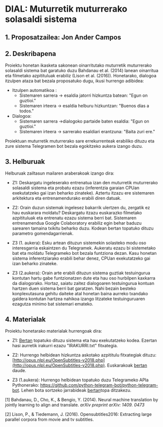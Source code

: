 # DIAL: Muturretik muturrerako solasaldi sistema

## 1. Proposatzailea: Jon Ander Campos

## 2. Deskribapena

Proiektu honetan ikasketa sakonean oinarritutako muturretik muturrerako solasaldi sistema bat garatuko duzu Bahdanau et al. (2014) lanean oinarritua eta filmetako azpitituluak erabiliz (Lison et al. (2016)). Honetarako, dialogoa itzulpen ataza bat bezala proposatuko dugu, ikusi hurrengo adibidea:

* Itzulpen automatikoa :
    * Sistemaren sarrera -> esaldia jatorri hizkuntza batean: "Egun on guztioi."
    * Sistemaren irteera -> esaldia helburu hizkuntzan: "Buenos días a todos."
* Dialogoa:
    * Sistemaren sarrera ->dialogoko partaide baten esaldia: "Egun on guztioi."
    * Sistemaren irteera -> sarrerako esaldiari erantzuna: "Baita zuri ere."

Proiektuan muturretik muturrerako sare errekurrenteak erabiliko dituzu eta zure sistema Telegramen bot bezala egokitzeko aukera izango duzu.

## 3. Helburuak

Helburuak zailtasun mailaren araberakoak izango dira:

* Z1: Deskargatu ingeleserako entrenatua izan den muturretik muturrerako
solasaldi sistema eta probatu ezazu (inferentzia garaian CPUan exekutatzeko gai izan beharko zinateke). Aztertu itzazu ere sistemaren arkitektura eta
entrenamendurako erabili diren datuak.

* Z2: Orain duzun sistemak ingelesez bakarrik ulertzen du, zergatik ez hau
euskarara moldatu? Deskargatu itzazu euskarazko filmetako azpitituluak eta
entrenatu ezazu sistema berri bat. Sistemaren entrenamendua Google
Colaboratory erabiliz egin behar baduzu sarearen tamaina txikitu beharko duzu. Kodean bertan topatuko dituzu parametro gomendagarrienak.

* Z3 (1. aukera): Esku artean dituzun sistemekin solasteko modu oso interesgarria eskaintzen du Telegramek. Aukeratu ezazu bi sistemetako bat eta moldatu Telegrameko bot bezala funtziona dezan. Kasu honetan sistema inferentziarako erabili behar denez, CPUan exekutatzeko gai izan beharko zinateke.

* Z3 (2.aukera): Orain arte erabili dituzun sistema guztiak testuingurua kontutan hartu gabe funtzionatzen dute eta hau oso hurbilpen kaxkarra da dialogorako. Hortaz, saiatu zaitez dialogoaren testuingurua kontuan hartzen duen sistema berri bat garatzen. Nahi bezain besteko konplexutasuna gehitu daiteke atal honetan baina aurreko txandako galdera kontutan hartzea nahikoa izango litzateke testuinguruaren ezagutza minimo bat sistemari emateko.

## 4. Materialak

Proiektu honetarako materialak hurrengoak dira:

* Z1: [Bertan](https://drive.google.com/drive/folders/1a6JIZ96fupi8gHxYf5ytgkBc9zenJtQU) topatuko dituzu sistema eta hau exekutatzeko kodea. Ezertan hasi aurretik irakurri ezazu "IRAKURRI.txt" fitxategia.

* Z2: Hurrengo helbidean hizkuntza askotako azpititulu fitxategiak dituzu:
[http://opus.nlpl.eu/OpenSubtitles-v2018.php​](http://opus.nlpl.eu/OpenSubtitles-v2018.php​). Euskarakoak [​bertan​](http://opus.nlpl.eu/download.php?f=OpenSubtitles/v2018/mono/OpenSubtitles.raw.eu.gz) daude.

* Z3 (1.aukera): Hurrengo helbidean topatuko duzu Telegrameko APIa Pythonerako: https://github.com/python-telegram-bot/python-telegram-bot​. Lehen bota sortzeko jarrabideak [​bertan​](https://github.com/python-telegram-bot/python-telegram-bot/wiki/Extensions-%E2%80%93-Your-first-Bot) topa ditzakezu.

[1] Bahdanau, D., Cho, K., & Bengio, Y. (2014). Neural machine translation by jointly learning to align and translate. _arXiv preprint arXiv: 1409. 0473_

[2] Lison, P., & Tiedemann, J. (2016). Opensubtitles2016: Extracting large parallel
corpora from movie and tv subtitles.
